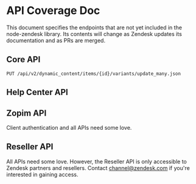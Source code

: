 API Coverage Doc
=====================

This document specifies the endpoints that are not yet included in the node-zendesk library. Its contents will change as Zendesk updates its documentation and as PRs are merged.

## Core API

```
PUT /api/v2/dynamic_content/items/{id}/variants/update_many.json
```

## Help Center API



## Zopim API

Client authentication and all APIs need some love.

## Reseller API

All APIs need some love. However, the Reseller API is only accessible to Zendesk partners and resellers. Contact  channel@zendesk.com if you're interested in gaining access.
